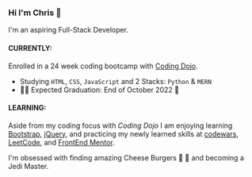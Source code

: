 ### Hi I'm Chris :wave:
I'm an aspiring Full-Stack Developer.

#### **CURRENTLY:**
Enrolled in a 24 week coding bootcamp with [Coding Dojo](https://www.codingdojo.com).
  - Studying `HTML`, `CSS`, `JavaScript` and 2 Stacks: `Python` & `MERN`
  - 👨‍🎓 Expected Graduation: End of October 2022 🙌

#### **LEARNING:**
Aside from my coding focus with *Coding Dojo* I am enjoying learning [Bootstrap](https://www.getbootstrap.com), [jQuery](https://jquery.com/), and practicing my newly learned skills at [codewars](https://www.codewars.com/), [LeetCode](https://leetcode.com/), and [FrontEnd Mentor](https://www.frontendmentor.io/home).

I'm obsessed with finding amazing Cheese Burgers 🍔 🤤 and becoming a Jedi Master.
<!---
chris-nowicki/chris-nowicki is a ✨ special ✨ repository because its `README.md` (this file) appears on your GitHub profile.
You can click the Preview link to take a look at your changes.
--->
